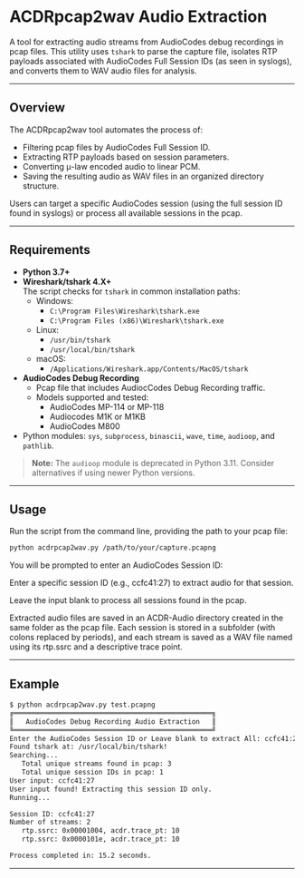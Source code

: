 # ACDRpcap2wav Audio Extraction

A tool for extracting audio streams from AudioCodes debug recordings in pcap files. This utility uses `tshark` to parse the capture file, isolates RTP payloads associated with AudioCodes Full Session IDs (as seen in syslogs), and converts them to WAV audio files for analysis.

---

## Overview

The ACDRpcap2wav tool automates the process of:
- Filtering pcap files by AudioCodes Full Session ID.
- Extracting RTP payloads based on session parameters.
- Converting μ-law encoded audio to linear PCM.
- Saving the resulting audio as WAV files in an organized directory structure.

Users can target a specific AudioCodes session (using the full session ID found in syslogs) or process all available sessions in the pcap.

---

## Requirements

- **Python 3.7+**
- **Wireshark/tshark 4.X+**  
  The script checks for `tshark` in common installation paths:
  - Windows:  
    - `C:\Program Files\Wireshark\tshark.exe`
    - `C:\Program Files (x86)\Wireshark\tshark.exe`
  - Linux:  
    - `/usr/bin/tshark`
    - `/usr/local/bin/tshark`
  - macOS:  
    - `/Applications/Wireshark.app/Contents/MacOS/tshark`
- **AudioCodes Debug Recording**
  - Pcap file that includes AudiocCodes Debug Recording traffic.
  - Models supported and tested:
    - AudioCodes MP-114 or MP-118
    - Audiocodes M1K or M1KB
    - AudioCodes M800
- Python modules: `sys`, `subprocess`, `binascii`, `wave`, `time`, `audioop`, and `pathlib`.

> **Note:** The `audioop` module is deprecated in Python 3.11. Consider alternatives if using newer Python versions.

---

## Usage

Run the script from the command line, providing the path to your pcap file:

```bash
python acdrpcap2wav.py /path/to/your/capture.pcapng
```
You will be prompted to enter an AudioCodes Session ID:

Enter a specific session ID (e.g., ccfc41:27) to extract audio for that session.

Leave the input blank to process all sessions found in the pcap.

Extracted audio files are saved in an ACDR-Audio directory created in the same folder as the pcap file. Each session is stored in a subfolder (with colons replaced by periods), and each stream is saved as a WAV file named using its rtp.ssrc and a descriptive trace point.

---

## Example
```bash
$ python acdrpcap2wav.py test.pcapng
╔═════════════════════════════════════════════════╗
║   AudioCodes Debug Recording Audio Extraction   ║
╚═════════════════════════════════════════════════╝
Enter the AudioCodes Session ID or Leave blank to extract All: ccfc41:27
Found tshark at: /usr/local/bin/tshark!
Searching...
   Total unique streams found in pcap: 3
   Total unique session IDs in pcap: 1
User input: ccfc41:27
User input found! Extracting this session ID only.
Running...

Session ID: ccfc41:27
Number of streams: 2
   rtp.ssrc: 0x00001004, acdr.trace_pt: 10
   rtp.ssrc: 0x0000101e, acdr.trace_pt: 10

Process completed in: 15.2 seconds.
```

---

